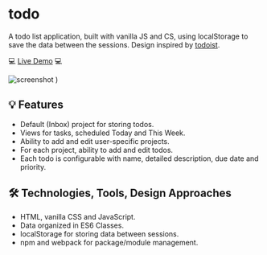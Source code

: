 # todo

A todo list application, built with vanilla JS and CS, using localStorage to save the data between the sessions.
Design inspired by [todoist](https://app.todoist.com/app/today).

💻 [Live Demo](https://perugi.github.io/odin-todo-list/) 💻

![screenshot](https://github.com/perugi/odin-todo-list/assets/38496182/843a5872-948b-4805-b515-11944f310674)
)

## 💡 Features
- Default (Inbox) project for storing todos.
- Views for tasks, scheduled Today and This Week.
- Ability to add and edit user-specific projects.
- For each project, ability to add and edit todos.
- Each todo is configurable with name, detailed description, due date and priority.

## 🛠️ Technologies, Tools, Design Approaches
- HTML, vanilla CSS and JavaScript.
- Data organized in ES6 Classes.
- localStorage for storing data between sessions.
- npm and webpack for package/module management.
